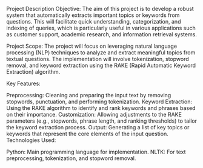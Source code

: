 Project Description
Objective:
The aim of this project is to develop a robust system that automatically extracts important topics or keywords from questions. This will facilitate quick understanding, categorization, and indexing of queries, which is particularly useful in various applications such as customer support, academic research, and information retrieval systems.

Project Scope:
The project will focus on leveraging natural language processing (NLP) techniques to analyze and extract meaningful topics from textual questions. The implementation will involve tokenization, stopword removal, and keyword extraction using the RAKE (Rapid Automatic Keyword Extraction) algorithm.

Key Features:

Preprocessing: Cleaning and preparing the input text by removing stopwords, punctuation, and performing tokenization.
Keyword Extraction: Using the RAKE algorithm to identify and rank keywords and phrases based on their importance.
Customization: Allowing adjustments to the RAKE parameters (e.g., stopwords, phrase length, and ranking thresholds) to tailor the keyword extraction process.
Output: Generating a list of key topics or keywords that represent the core elements of the input question.
Technologies Used:

Python: Main programming language for implementation.
NLTK: For text preprocessing, tokenization, and stopword removal.
